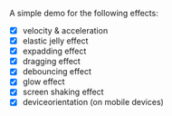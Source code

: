 A simple demo for the following effects:

- [x] velocity & acceleration
- [x] elastic jelly effect
- [x] expadding effect
- [x] dragging effect
- [x] debouncing effect
- [x] glow effect
- [x] screen shaking effect
- [x] deviceorientation (on mobile devices)
